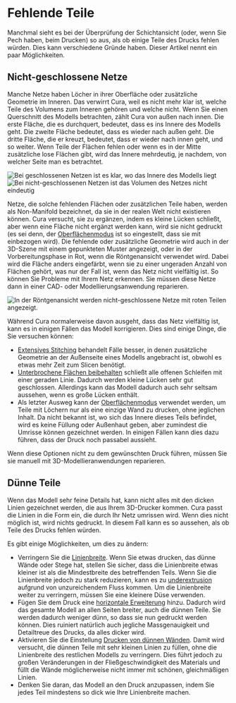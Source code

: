 Fehlende Teile
====
Manchmal sieht es bei der Überprüfung der Schichtansicht (oder, wenn Sie Pech haben, beim Drucken) so aus, als ob einige Teile des Drucks fehlen würden. Dies kann verschiedene Gründe haben. Dieser Artikel nennt ein paar Möglichkeiten.

Nicht-geschlossene Netze
----
Manche Netze haben Löcher in ihrer Oberfläche oder zusätzliche Geometrie im Inneren. Das verwirrt Cura, weil es nicht mehr klar ist, welche Teile des Volumens zum Inneren gehören und welche nicht. Wenn Sie einen Querschnitt des Modells betrachten, zählt Cura von außen nach innen. Die erste Fläche, die es durchquert, bedeutet, dass es ins Innere des Modells geht. Die zweite Fläche bedeutet, dass es wieder nach außen geht. Die dritte Fläche, die er kreuzt, bedeutet, dass er wieder nach innen geht, und so weiter. Wenn Teile der Flächen fehlen oder wenn es in der Mitte zusätzliche lose Flächen gibt, wird das Innere mehrdeutig, je nachdem, von welcher Seite man es betrachtet.

![Bei geschlossenen Netzen ist es klar, wo das Innere des Modells liegt](../../../articles/images/manifold_correct.svg)
![Bei nicht-geschlossenen Netzen ist das Volumen des Netzes nicht eindeutig](../../../articles/images/manifold_incorrect.svg)

Netze, die solche fehlenden Flächen oder zusätzlichen Teile haben, werden als Non-Manifold bezeichnet, da sie in der realen Welt nicht existieren können. Cura versucht, sie zu ergänzen, indem es kleine Lücken schließt, aber wenn eine Fläche nicht ergänzt werden kann, wird sie nicht gedruckt (es sei denn, der [Oberflächenmodus](../blackmagic/magic_mesh_surface_mode.md) ist so eingestellt, dass sie mit einbezogen wird). Die fehlende oder zusätzliche Geometrie wird auch in der 3D-Szene mit einem gepunkteten Muster angezeigt, oder in der Vorbereitungsphase in Rot, wenn die Röntgenansicht verwendet wird. Dabei wird die Fläche anders eingefärbt, wenn sie zu einer ungeraden Anzahl von Flächen gehört, was nur der Fall ist, wenn das Netz nicht vielfältig ist. So können Sie Probleme mit Ihrem Netz erkennen. Sie müssen diese Netze dann in einer CAD- oder Modellierungsanwendung reparieren.

![In der Röntgenansicht werden nicht-geschlossene Netze mit roten Teilen angezeigt.](../../../articles/images/x_ray.png)

Während Cura normalerweise davon ausgeht, dass das Netz vielfältig ist, kann es in einigen Fällen das Modell korrigieren. Dies sind einige Dinge, die Sie versuchen können:
* [Extensives Stitching](../meshfix/meshfix_extensive_stitching.md) behandelt Fälle besser, in denen zusätzliche Geometrie an der Außenseite eines Modells angebracht ist, obwohl es etwas mehr Zeit zum Slicen benötigt.
* [Unterbrochene Flächen beibehalten](../meshfix/meshfix_keep_open_polygons.md) schließt alle offenen Schleifen mit einer geraden Linie. Dadurch werden kleine Lücken sehr gut geschlossen. Allerdings kann das Modell dadurch auch sehr seltsam aussehen, wenn es große Lücken enthält.
* Als letzter Ausweg kann der [Oberflächenmodus](../blackmagic/magic_mesh_surface_mode.md) verwendet werden, um Teile mit Löchern nur als eine einzige Wand zu drucken, ohne jeglichen Inhalt. Da nicht bekannt ist, wo sich das Innere dieses Teils befindet, wird es keine Füllung oder Außenhaut geben, aber zumindest die Umrisse können gezeichnet werden. In einigen Fällen kann dies dazu führen, dass der Druck noch passabel aussieht.

Wenn diese Optionen nicht zu dem gewünschten Druck führen, müssen Sie sie manuell mit 3D-Modellieranwendungen reparieren.

Dünne Teile
----
Wenn das Modell sehr feine Details hat, kann nicht alles mit den dicken Linien gezeichnet werden, die aus Ihrem 3D-Drucker kommen. Cura passt die Linien in die Form ein, die durch Ihr Netz umrissen wird. Wenn dies nicht möglich ist, wird nichts gedruckt. In diesem Fall kann es so aussehen, als ob Teile des Drucks fehlen würden.

Es gibt einige Möglichkeiten, um dies zu ändern:
* Verringern Sie die [Linienbreite](../resolution/line_width.md). Wenn Sie etwas drucken, das dünne Wände oder Stege hat, stellen Sie sicher, dass die Linienbreite etwas kleiner ist als die Mindestbreite des betreffenden Teils. Wenn Sie die Linienbreite jedoch zu stark reduzieren, kann es zu [underextrusion](underextrusion.md) aufgrund von unzureichendem Fluss kommen. Um die Linienbreite weiter zu verringern, müssen Sie eine kleinere Düse verwenden.
* Fügen Sie dem Druck eine [horizontale Erweiterung](../shell/xy_offset.md) hinzu. Dadurch wird das gesamte Modell an allen Seiten breiter, auch die dünnen Teile. Sie werden dadurch weniger dünn, so dass sie nun gedruckt werden können. Dies ruiniert natürlich auch jegliche Massgenauigkeit und Detailtreue des Drucks, da alles dicker wird.
* Aktivieren Sie die Einstellung [Drucken von dünnen Wänden](../shell/fill_outline_gaps.md). Damit wird versucht, die dünnen Teile mit sehr kleinen Linien zu füllen, ohne die Linienbreite des restlichen Modells zu verringern. Dies führt jedoch zu großen Veränderungen in der Fließgeschwindigkeit des Materials und füllt die Wände möglicherweise nicht immer mit schönen, gleichmäßigen Linien.
* Denken Sie daran, das Modell an den Druck anzupassen, indem Sie jedes Teil mindestens so dick wie Ihre Linienbreite machen.
